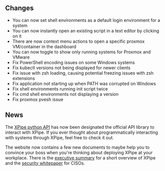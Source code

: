 ## Changes

- You can now set shell environments as a default login environment for a system
- You can now instantly open an existing script in a text editor by clicking on it
- There are now context menu actions to open a specific proxmox VM/container in the dashboard
- You can now toggle to show only running systems for Proxmox and VMware
- Fix PowerShell encoding issues on some Windows systems
- Fix kubectl versions not being displayed for newer clients
- Fix issue with zsh loading, causing potential freezing issues with zsh extensions
- Fix application not starting up when PATH was corrupted on Windows
- Fix shell environments running init script twice
- Fix cmd shell environments not displaying a version
- Fix proxmox pvesh issue

## News

The [XPipe python API](https://github.com/xpipe-io/xpipe-python-api) has now been designated the official API library to interact with XPipe. If you ever thought about programmatically interacting with systems through XPipe, feel free to check it out.

The website now contains a few new documents to maybe help you to convince your boss when you're thinking about deploying XPipe at your workplace. There is the [executive summary](http://localhost:3000/assets/documents/XPipe%20for%20Enterprises.pdf) for a short overview of XPipe and the [security whitepaper](http://localhost:3000/assets/documents/Security%20in%20XPipe.pdf) for CISOs.
